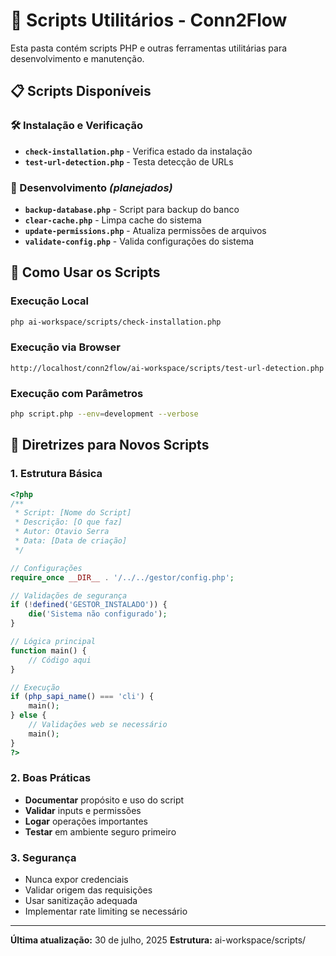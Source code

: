 # 🔧 Scripts Utilitários - Conn2Flow

Esta pasta contém scripts PHP e outras ferramentas utilitárias para desenvolvimento e manutenção.

## 📋 Scripts Disponíveis

### 🛠️ Instalação e Verificação
- **`check-installation.php`** - Verifica estado da instalação
- **`test-url-detection.php`** - Testa detecção de URLs

### 🔧 Desenvolvimento *(planejados)*
- **`backup-database.php`** - Script para backup do banco
- **`clear-cache.php`** - Limpa cache do sistema
- **`update-permissions.php`** - Atualiza permissões de arquivos
- **`validate-config.php`** - Valida configurações do sistema

## 🎯 Como Usar os Scripts

### Execução Local
```bash
php ai-workspace/scripts/check-installation.php
```

### Execução via Browser
```
http://localhost/conn2flow/ai-workspace/scripts/test-url-detection.php
```

### Execução com Parâmetros
```bash
php script.php --env=development --verbose
```

## 📝 Diretrizes para Novos Scripts

### 1. Estrutura Básica
```php
<?php
/**
 * Script: [Nome do Script]
 * Descrição: [O que faz]
 * Autor: Otavio Serra
 * Data: [Data de criação]
 */

// Configurações
require_once __DIR__ . '/../../gestor/config.php';

// Validações de segurança
if (!defined('GESTOR_INSTALADO')) {
    die('Sistema não configurado');
}

// Lógica principal
function main() {
    // Código aqui
}

// Execução
if (php_sapi_name() === 'cli') {
    main();
} else {
    // Validações web se necessário
    main();
}
?>
```

### 2. Boas Práticas
- **Documentar** propósito e uso do script
- **Validar** inputs e permissões
- **Logar** operações importantes
- **Testar** em ambiente seguro primeiro

### 3. Segurança
- Nunca expor credenciais
- Validar origem das requisições
- Usar sanitização adequada
- Implementar rate limiting se necessário

---
**Última atualização:** 30 de julho, 2025
**Estrutura:** ai-workspace/scripts/
